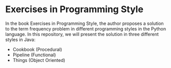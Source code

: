 # Exercises in Programming Style

In the book Exercises in Programming Style, the author proposes a solution to the term frequency problem in different programming styles in the Python language. In this repository, we will present the solution in three different styles in Java:

* Cookbook (Procedural)
* Pipeline (Functional)
* Things (Object Oriented)